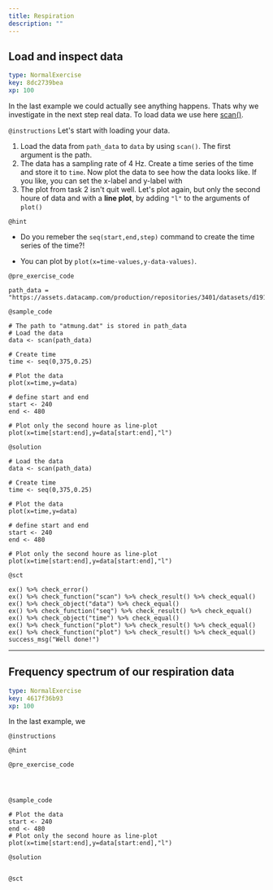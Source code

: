 ```yaml
---
title: Respiration
description: ""
---
```


## Load and inspect data

```yaml
type: NormalExercise
key: 8dc2739bea
xp: 100
```

In the last example we could actually see anything happens. Thats why we investigate in the next step real data. To load data we use here [scan()](https://www.rdocumentation.org/packages/base/versions/3.5.3/topics/scan).

`@instructions`
Let's start with loading your data. 
1. Load the data from ```path_data``` to ```data``` by using ```scan()```. The first argument is the path. 
2. The data has a sampling rate of 4 Hz. Create a time series of the time and store it to ```time```. Now plot the data to see how the data looks like. If you like, you can set the x-label and y-label with 
3. The plot from task 2 isn't quit well. Let's plot again, but only the second houre of data and with a **line plot**, by adding ```"l"``` to the arguments of ```plot()```

`@hint`
- Do you remeber the ```seq(start,end,step)``` command to create the time series of the time?!

- You can plot by ```plot(x=time-values,y-data-values)```.

`@pre_exercise_code`
```{r}
path_data = "https://assets.datacamp.com/production/repositories/3401/datasets/d191ac1f6ae2fda3392c4d41b892ba8bd2822bf3/atmung.dat"
```

`@sample_code`
```{r}
# The path to "atmung.dat" is stored in path_data
# Load the data
data <- scan(path_data)

# Create time
time <- seq(0,375,0.25)

# Plot the data
plot(x=time,y=data)

# define start and end
start <- 240
end <- 480

# Plot only the second houre as line-plot
plot(x=time[start:end],y=data[start:end],"l")
```

`@solution`
```{r}
# Load the data
data <- scan(path_data)

# Create time
time <- seq(0,375,0.25)

# Plot the data
plot(x=time,y=data)

# define start and end
start <- 240
end <- 480

# Plot only the second houre as line-plot
plot(x=time[start:end],y=data[start:end],"l")
```

`@sct`
```{r}
ex() %>% check_error()
ex() %>% check_function("scan") %>% check_result() %>% check_equal()
ex() %>% check_object("data") %>% check_equal()
ex() %>% check_function("seq") %>% check_result() %>% check_equal()
ex() %>% check_object("time") %>% check_equal()
ex() %>% check_function("plot") %>% check_result() %>% check_equal()
ex() %>% check_function("plot") %>% check_result() %>% check_equal()
success_msg("Well done!")
```

---

## Frequency spectrum of our respiration data

```yaml
type: NormalExercise
key: 4617f36b93
xp: 100
```

In the last example, we 

`@instructions`


`@hint`


`@pre_exercise_code`
```{r}



```

`@sample_code`
```{r}
# Plot the data
start <- 240
end <- 480
# Plot only the second houre as line-plot
plot(x=time[start:end],y=data[start:end],"l")
```

`@solution`
```{r}

```

`@sct`
```{r}

```

